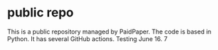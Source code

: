 # public repo

This is a public repository managed by PaidPaper. The code is based in Python. It has several GitHub actions.
Testing June 16.
7

